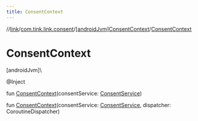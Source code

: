 ```yaml
---
title: ConsentContext
---
```

//[link](../../../index.html)/[com.tink.link.consent](../index.html)/[[androidJvm]ConsentContext](index.html)/[ConsentContext](-consent-context.html)



# ConsentContext



[androidJvm]\




@Inject



fun [ConsentContext](-consent-context.html)(consentService: [ConsentService](../../com.tink.service.consent/[android-jvm]-consent-service/index.html))

fun [ConsentContext](-consent-context.html)(consentService: [ConsentService](../../com.tink.service.consent/[android-jvm]-consent-service/index.html), dispatcher: CoroutineDispatcher)




